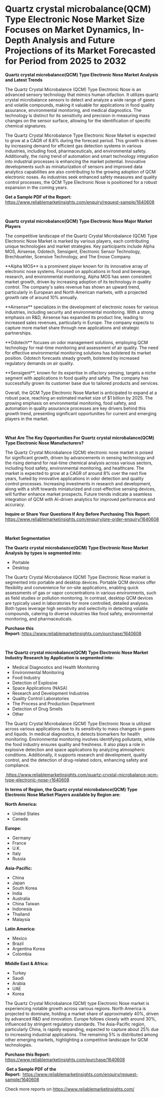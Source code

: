 <p><h1>Quartz crystal microbalance(QCM) Type Electronic Nose Market Size Focuses on Market Dynamics, In-Depth Analysis and Future Projections of its Market Forecasted for Period from 2025 to 2032</h1></p><p><strong>Quartz crystal microbalance(QCM) Type Electronic Nose Market Analysis and Latest Trends</strong></p>
<p><p>The Quartz Crystal Microbalance (QCM) Type Electronic Nose is an advanced sensory technology that mimics human olfaction. It utilizes quartz crystal microbalance sensors to detect and analyze a wide range of gases and volatile compounds, making it valuable for applications in food quality assurance, environmental monitoring, and medical diagnostics. The technology is distinct for its sensitivity and precision in measuring mass changes on the sensor surface, allowing for the identification of specific chemical signatures.</p><p>The Quartz Crystal Microbalance Type Electronic Nose Market is expected to grow at a CAGR of 8.8% during the forecast period. This growth is driven by increasing demand for efficient gas detection systems in various industries, including food, pharmaceuticals, and environmental safety. Additionally, the rising trend of automation and smart technology integration into industrial processes is enhancing the market potential. Innovative developments such as miniaturization of sensors and improved data analytics capabilities are also contributing to the growing adoption of QCM electronic noses. As industries seek enhanced safety measures and quality control processes, the QCM Type Electronic Nose is positioned for a robust expansion in the coming years.</p></p>
<p><strong>Get a Sample PDF of the Report:&nbsp;</strong> <a href="https://www.reliablemarketinsights.com/enquiry/request-sample/1640608?utm_campaign=2214&utm_medium=2&utm_source=Github&utm_content=ia&utm_term=23032025&utm_id=quartz-crystal-microbalanceqcm-type-electronic-nose">https://www.reliablemarketinsights.com/enquiry/request-sample/1640608</a></p>
<p>&nbsp;</p>
<p><strong>Quartz crystal microbalance(QCM) Type Electronic Nose Major Market Players</strong></p>
<p><p>The competitive landscape of the Quartz Crystal Microbalance (QCM) Type Electronic Nose Market is marked by various players, each contributing unique technologies and market strategies. Key participants include Alpha MOS, Airsense, Odotech, Sensigent, Electronic Sensor Technology, Brechbuehler, Scensive Technology, and The Enose Company.</p><p>**Alpha MOS** is a prominent player known for its innovative array of electronic nose systems. Focused on applications in food and beverage, research, and environmental monitoring, Alpha MOS has seen consistent market growth, driven by increasing adoption of its technology in quality control. The company's sales revenue has shown an upward trend, particularly in European and North American markets, with a projected growth rate of around 10% annually.</p><p>**Airsense** specializes in the development of electronic noses for various industries, including security and environmental monitoring. With a strong emphasis on R&D, Airsense has expanded its product line, leading to increased sales revenues, particularly in Europe. The company expects to capture more market share through new applications and strategic partnerships.</p><p>**Odotech** focuses on odor management solutions, employing QCM technology for real-time monitoring and assessment of air quality. The need for effective environmental monitoring solutions has bolstered its market position. Odotech forecasts steady growth, bolstered by increased regulatory demands on air quality.</p><p>**Sensigent**, known for its expertise in olfactory sensing, targets a niche segment with applications in food quality and safety. The company has successfully grown its customer base due to tailored products and services.</p><p>Overall, the QCM Type Electronic Nose Market is anticipated to expand at a robust pace, reaching an estimated market size of $1 billion by 2025. The growing emphasis on environmental monitoring, food safety, and automation in quality assurance processes are key drivers behind this growth trend, presenting significant opportunities for current and emerging players in the market.</p></p>
<p>&nbsp;</p>
<p><strong>What Are The Key Opportunities For Quartz crystal microbalance(QCM) Type Electronic Nose Manufacturers?</strong></p>
<p><p>The Quartz Crystal Microbalance (QCM) electronic nose market is poised for significant growth, driven by advancements in sensing technology and the rising demand for real-time chemical analysis across various sectors, including food safety, environmental monitoring, and healthcare. The market is expected to grow at a CAGR of around 8% over the next five years, fueled by innovative applications in odor detection and quality control processes. Increasing investments in research and development, along with a shift towards miniaturized and cost-effective sensing devices, will further enhance market prospects. Future trends indicate a seamless integration of QCM with AI-driven analytics for improved performance and accuracy.</p></p>
<p><strong>Inquire or Share Your Questions If Any Before Purchasing This Report:</strong> <a href="https://www.reliablemarketinsights.com/enquiry/pre-order-enquiry/1640608?utm_campaign=2214&utm_medium=2&utm_source=Github&utm_content=ia&utm_term=23032025&utm_id=quartz-crystal-microbalanceqcm-type-electronic-nose">https://www.reliablemarketinsights.com/enquiry/pre-order-enquiry/1640608</a></p>
<p>&nbsp;</p>
<p><strong>Market Segmentation</strong></p>
<p><strong>The Quartz crystal microbalance(QCM) Type Electronic Nose Market Analysis by types is segmented into:</strong></p>
<p><ul><li>Portable</li><li>Desktop</li></ul></p>
<p><p>The Quartz Crystal Microbalance (QCM) Type Electronic Nose market is segmented into portable and desktop devices. Portable QCM devices offer flexibility and convenience for on-site applications, enabling quick assessments of gas or vapor concentrations in various environments, such as field studies or pollution monitoring. In contrast, desktop QCM devices are typically used in laboratories for more controlled, detailed analyses. Both types leverage high sensitivity and selectivity in detecting volatile compounds, catering to diverse industries like food safety, environmental monitoring, and pharmaceuticals.</p></p>
<p><strong>Purchase this Report:&nbsp;</strong><a href="https://www.reliablemarketinsights.com/purchase/1640608?utm_campaign=2214&utm_medium=2&utm_source=Github&utm_content=ia&utm_term=23032025&utm_id=quartz-crystal-microbalanceqcm-type-electronic-nose">https://www.reliablemarketinsights.com/purchase/1640608</a></p>
<p>&nbsp;</p>
<p><strong>The Quartz crystal microbalance(QCM) Type Electronic Nose Market Industry Research by Application is segmented into:</strong></p>
<p><ul><li>Medical Diagnostics and Health Monitoring</li><li>Environmental Monitoring</li><li>Food Industry</li><li>Detection of Explosive</li><li>Space Applications (NASA)</li><li>Research and Development Industries</li><li>Quality Control Laboratories</li><li>The Process and Production Department</li><li>Detection of Drug Smells</li><li>Other</li></ul></p>
<p><p>The Quartz Crystal Microbalance (QCM) Type Electronic Nose is utilized across various applications due to its sensitivity to mass changes in gases and liquids. In medical diagnostics, it detects biomarkers for health monitoring. Environmental monitoring involves identifying pollutants, while the food industry ensures quality and freshness. It also plays a role in explosive detection and space applications by analyzing atmospheric conditions. Additionally, it supports research and development, quality control, and the detection of drug-related odors, enhancing safety and compliance.</p></p>
<p><a href="https://www.reliablemarketinsights.com/quartz-crystal-microbalance-qcm-type-electronic-nose-r1640608?utm_campaign=2214&utm_medium=2&utm_source=Github&utm_content=ia&utm_term=23032025&utm_id=quartz-crystal-microbalanceqcm-type-electronic-nose">&nbsp;https://www.reliablemarketinsights.com/quartz-crystal-microbalance-qcm-type-electronic-nose-r1640608</a></p>
<p><strong>In terms of Region, the Quartz crystal microbalance(QCM) Type Electronic Nose Market Players available by Region are:</strong></p>
<p>
    <p> <strong> North America: </strong>
        <ul>
            <li>United States</li>
            <li>Canada</li>
        </ul>
        </p> 
    <p> <strong> Europe: </strong>
        <ul>
            <li>Germany</li>
            <li>France</li>
            <li>U.K.</li>
            <li>Italy</li>
            <li>Russia</li>
        </ul>
        </p> 
    <p> <strong> Asia-Pacific: </strong>
        <ul>
            <li>China</li>
            <li>Japan</li>
            <li>South Korea</li>
            <li>India</li>
            <li>Australia</li>
            <li>China Taiwan</li>
            <li>Indonesia</li>
            <li>Thailand</li>
            <li>Malaysia</li>
        </ul>
        </p> 
    <p> <strong> Latin America: </strong>
        <ul>
            <li>Mexico</li>
            <li>Brazil</li>
            <li>Argentina Korea</li>
            <li>Colombia</li>
        </ul>
        </p> 
    <p> <strong> Middle East & Africa: </strong>
        <ul>
            <li>Turkey</li>
            <li>Saudi</li>
            <li>Arabia</li>
            <li>UAE</li>
            <li>Korea</li>
        </ul>
    </p>
    </p>
<p><p>The Quartz Crystal Microbalance (QCM) type Electronic Nose market is experiencing notable growth across various regions. North America is projected to dominate, holding a market share of approximately 40%, driven by advanced R&D and innovation. Europe follows closely with around 30%, influenced by stringent regulatory standards. The Asia-Pacific region, particularly China, is rapidly expanding, expected to capture about 25% due to increasing industrial applications. The remaining 5% is distributed among other emerging markets, highlighting a competitive landscape for QCM technologies.</p></p>
<p><strong>Purchase this Report: </strong><a href="https://www.reliablemarketinsights.com/purchase/1640608?utm_campaign=2214&utm_medium=2&utm_source=Github&utm_content=ia&utm_term=23032025&utm_id=quartz-crystal-microbalanceqcm-type-electronic-nose">https://www.reliablemarketinsights.com/purchase/1640608</a></p>
<p>&nbsp;<strong>Get a Sample PDF of the Report:&nbsp;&nbsp;</strong><a href="https://www.reliablemarketinsights.com/enquiry/request-sample/1640608?utm_campaign=2214&utm_medium=2&utm_source=Github&utm_content=ia&utm_term=23032025&utm_id=quartz-crystal-microbalanceqcm-type-electronic-nose">https://www.reliablemarketinsights.com/enquiry/request-sample/1640608</a></p>
<p><strong></strong></p>
<p>Check more reports on <a href="https://www.reliablemarketinsights.com/?utm_campaign=2214&utm_medium=2&utm_source=Github&utm_content=ia&utm_term=23032025&utm_id=quartz-crystal-microbalanceqcm-type-electronic-nose">https://www.reliablemarketinsights.com/</a></p>